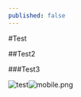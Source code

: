 ```yaml
---
published: false
---
```


#Test

##Test2

###Test3

![test]({{site.baseurl}}/_posts/mobile.png)![mobile.png]({{site.baseurl}}/_posts/mobile.png)
